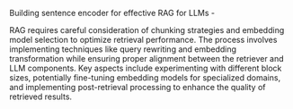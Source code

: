 Building sentence encoder for effective RAG for LLMs - 

RAG requires careful consideration of chunking strategies and embedding model selection to optimize retrieval performance.
The process involves implementing techniques like query rewriting and embedding transformation while ensuring proper alignment between the retriever and LLM components.
Key aspects include experimenting with different block sizes, potentially fine-tuning embedding models for specialized domains, and implementing post-retrieval processing to enhance the quality of retrieved results.